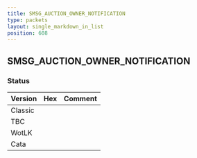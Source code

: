 ```yaml
---
title: SMSG_AUCTION_OWNER_NOTIFICATION
type: packets
layout: single_markdown_in_list
position: 608
---
```


## SMSG_AUCTION_OWNER_NOTIFICATION

### Status

Version | Hex | Comment
---------- | ---------- | ---------- 
Classic |  |  
TBC |  |  
WotLK |  |  
Cata |  |  
